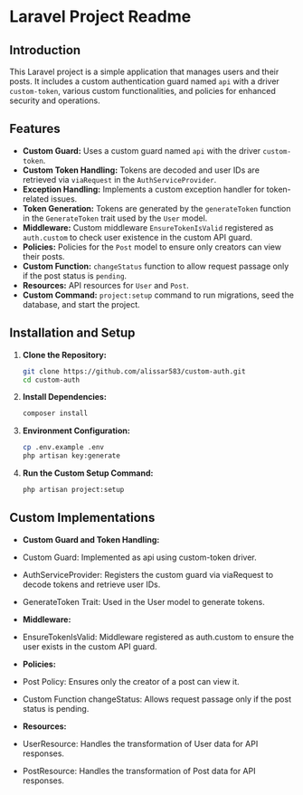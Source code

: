 # Laravel Project Readme

## Introduction

This Laravel project is a simple application that manages users and their posts. It includes a custom authentication guard named `api` with a driver `custom-token`, various custom functionalities, and policies for enhanced security and operations.

## Features

- **Custom Guard:** Uses a custom guard named `api` with the driver `custom-token`.
- **Custom Token Handling:** Tokens are decoded and user IDs are retrieved via `viaRequest` in the `AuthServiceProvider`.
- **Exception Handling:** Implements a custom exception handler for token-related issues.
- **Token Generation:** Tokens are generated by the `generateToken` function in the `GenerateToken` trait used by the `User` model.
- **Middleware:** Custom middleware `EnsureTokenIsValid` registered as `auth.custom` to check user existence in the custom API guard.
- **Policies:** Policies for the `Post` model to ensure only creators can view their posts.
- **Custom Function:** `changeStatus` function to allow request passage only if the post status is `pending`.
- **Resources:** API resources for `User` and `Post`.
- **Custom Command:** `project:setup` command to run migrations, seed the database, and start the project.

## Installation and Setup

1. **Clone the Repository:**
   ```sh
   git clone https://github.com/alissar583/custom-auth.git
   cd custom-auth

2. **Install Dependencies:**
   ```sh
   composer install
   
3. **Environment Configuration:**
   ```sh
   cp .env.example .env
   php artisan key:generate
   
4. **Run the Custom Setup Command:**
   ```sh
   php artisan project:setup

## Custom Implementations
- **Custom Guard and Token Handling:**

- Custom Guard: Implemented as api using custom-token driver.
- AuthServiceProvider: Registers the custom guard via viaRequest to decode tokens and retrieve user IDs.
- GenerateToken Trait: Used in the User model to generate tokens.

- **Middleware:**
- EnsureTokenIsValid: Middleware registered as auth.custom to ensure the user exists in the custom API guard.

- **Policies:**
- Post Policy: Ensures only the creator of a post can view it.
- Custom Function changeStatus: Allows request passage only if the post status is pending.

- **Resources:**
- UserResource: Handles the transformation of User data for API responses.
- PostResource: Handles the transformation of Post data for API responses.